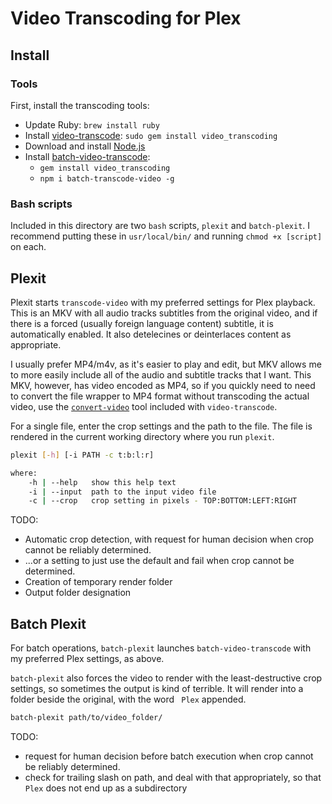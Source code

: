 # Video Transcoding for Plex

## Install

### Tools

First, install the transcoding tools:

- Update Ruby: `brew install ruby`
- Install [video-transcode](https://github.com/donmelton/video_transcoding): `sudo gem install video_transcoding`
- Download and install [Node.js](https://nodejs.org/en/)
- Install [batch-video-transcode](https://github.com/nwronski/batch-transcode-video):
    - `gem install video_transcoding`
    - `npm i batch-transcode-video -g`

### Bash scripts

Included in this directory are two `bash` scripts, `plexit` and `batch-plexit`. I recommend putting these in `usr/local/bin/` and running `chmod +x [script]` on each.

## Plexit

Plexit starts `transcode-video` with my preferred settings for Plex playback. This is an MKV with all audio tracks subtitles from the original video, and if there is a forced (usually foreign language content) subtitle, it is automatically enabled. It also detelecines or deinterlaces content as appropriate.

I usually prefer MP4/m4v, as it's easier to play and edit, but MKV allows me to more easily include all of the audio and subtitle tracks that I want. This MKV, however, has video encoded as MP4, so if you quickly need to need to convert the file wrapper to MP4 format without transcoding the actual video, use the [`convert-video`](https://github.com/donmelton/video_transcoding#why-convert-video) tool included with `video-transcode`.

For a single file, enter the crop settings and the path to the file. The file is rendered in the current working directory where you run `plexit`.

```bash
plexit [-h] [-i PATH -c t:b:l:r]

where:
    -h | --help   show this help text
    -i | --input  path to the input video file
    -c | --crop   crop setting in pixels - TOP:BOTTOM:LEFT:RIGHT
```

TODO:

- Automatic crop detection, with request for human decision when crop cannot be reliably determined.
- ...or a setting to just use the default and fail when crop cannot be determined.
- Creation of temporary render folder
- Output folder designation

## Batch Plexit

For batch operations, `batch-plexit` launches `batch-video-transcode` with my preferred Plex settings, as above.

`batch-plexit` also forces the video to render with the least-destructive crop settings, so sometimes the output is kind of terrible. It will render into a folder beside the original, with the word ` Plex` appended.

```bash
batch-plexit path/to/video_folder/
```

TODO:
- request for human decision before batch execution when crop cannot be reliably determined.
- check for trailing slash on path, and deal with that appropriately, so that `Plex` does not end up as a subdirectory
